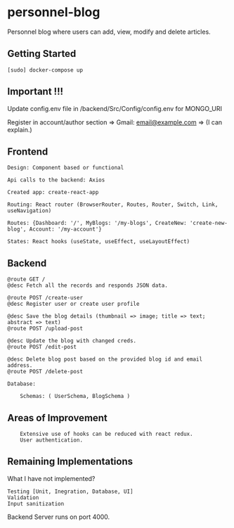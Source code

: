 # personnel-blog
Personnel blog where users can add, view, modify and delete articles.

## Getting Started

```In your bash:
[sudo] docker-compose up
```

## Important !!!
Update config.env file in /backend/Src/Config/config.env for MONGO_URI

Register in account/author section => Gmail: email@example.com => (I can explain.)

## Frontend
```
Design: Component based or functional

Api calls to the backend: Axios

Created app: create-react-app

Routing: React router (BrowserRouter, Routes, Router, Switch, Link, useNavigation)

Routes: {Dashboard: '/', MyBlogs: '/my-blogs', CreateNew: 'create-new-blog', Account: '/my-account'}

States: React hooks (useState, useEffect, useLayoutEffect)
``` 

## Backend
```
@route GET /
@desc Fetch all the records and responds JSON data.

@route POST /create-user
@desc Register user or create user profile

@desc Save the blog details (thumbnail => image; title => text; abstract => text)
@route POST /upload-post

@desc Update the blog with changed creds.
@route POST /edit-post

@desc Delete blog post based on the provided blog id and email address.
@route POST /delete-post
```

```
Database:

    Schemas: ( UserSchema, BlogSchema )

```

## Areas of Improvement
```
    Extensive use of hooks can be reduced with react redux.
    User authentication.
```

## Remaining Implementations
What I have not implemented?
```
Testing [Unit, Inegration, Database, UI]
Validation
Input sanitization
```

Backend Server runs on port 4000.
